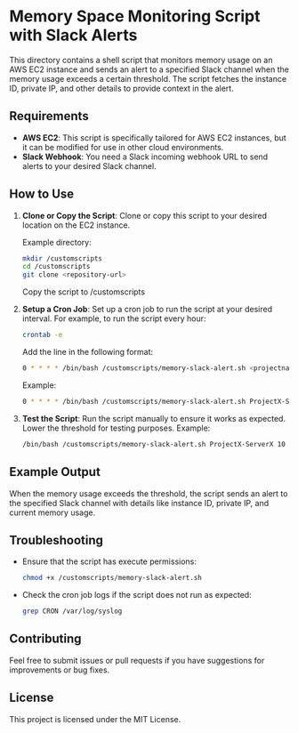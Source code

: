 # Memory Space Monitoring Script with Slack Alerts
This directory contains a shell script that monitors memory usage on an AWS EC2 instance and sends an alert to a specified Slack channel when the memory usage exceeds a certain threshold. The script fetches the instance ID, private IP, and other details to provide context in the alert.

## Requirements

- **AWS EC2**: This script is specifically tailored for AWS EC2 instances, but it can be modified for use in other cloud environments.
- **Slack Webhook**: You need a Slack incoming webhook URL to send alerts to your desired Slack channel.

## How to Use

1. **Clone or Copy the Script**: Clone or copy this script to your desired location on the EC2 instance.
   
   Example directory:
   ```bash
   mkdir /customscripts
   cd /customscripts
   git clone <repository-url>
   ```
   Copy the script to /customscripts

2. **Setup a Cron Job**: Set up a cron job to run the script at your desired interval. For example, to run the script every hour:
   ```bash
   crontab -e
   ```
   Add the line in the following format:
   ```bash
   0 * * * * /bin/bash /customscripts/memory-slack-alert.sh <projectname-servername> <memory-threshold> <slack-webhook>
   ```
   Example:
   ```bash
   0 * * * * /bin/bash /customscripts/memory-slack-alert.sh ProjectX-ServerX 80 https://hooks.slack.com/services/XXXXXXXXXX/XXXXXXXXXX/XXXXXXXXXXXXXXXXXXXXXXXXXXXXXX
   ```

3. **Test the Script**: Run the script manually to ensure it works as expected. Lower the threshold for testing purposes. Example:
   ```bash
   /bin/bash /customscripts/memory-slack-alert.sh ProjectX-ServerX 10 https://hooks.slack.com/services/XXXXXXXXXX/XXXXXXXXXX/XXXXXXXXXXXXXXXXXXXXXXXXXXXXXX
   ```

## Example Output

When the memory usage exceeds the threshold, the script sends an alert to the specified Slack channel with details like instance ID, private IP, and current memory usage.

## Troubleshooting

- Ensure that the script has execute permissions:
  ```bash
  chmod +x /customscripts/memory-slack-alert.sh
  ```
- Check the cron job logs if the script does not run as expected:
  ```bash
  grep CRON /var/log/syslog
  ```

## Contributing

Feel free to submit issues or pull requests if you have suggestions for improvements or bug fixes.

## License

This project is licensed under the MIT License.